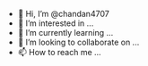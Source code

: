 - 👋 Hi, I’m @chandan4707
- 👀 I’m interested in ...
- 🌱 I’m currently learning ...
- 💞️ I’m looking to collaborate on ...
- 📫 How to reach me ...

<!---
chandan4707/chandan4707 is a ✨ special ✨ repository because its `README.md` (this file) appears on your GitHub profile.
You can click the Preview link to take a look at your changes.
--->
